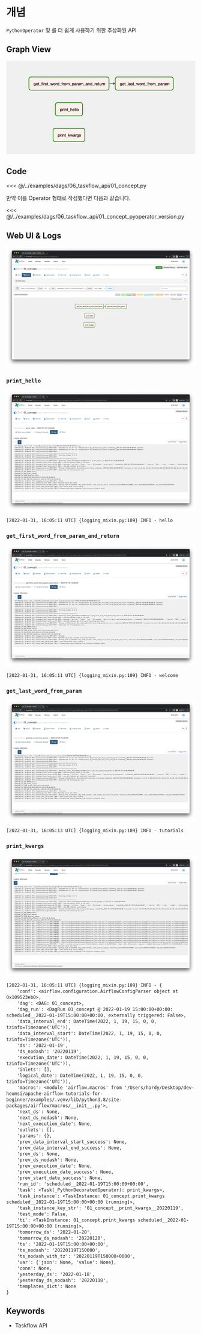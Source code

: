 # 개념

`PythonOperator` 및 를 더 쉽게 사용하기 위한 추상화된 API

## Graph View

![img.png](./img.png)

## Code

<<< @/../examples/dags/06_taskflow_api/01_concept.py

만약 이를 Operator 형태로 작성했다면 다음과 같습니다.

<<< @/../examples/dags/06_taskflow_api/01_concept_pyoperator_version.py

## Web UI & Logs

![img_1.png](./img_1.png)

### `print_hello`

![img_2.png](./img_2.png)

```
[2022-01-31, 16:05:11 UTC] {logging_mixin.py:109} INFO - hello
```

### `get_first_word_from_param_and_return`

![img_3.png](./img_3.png)

```
[2022-01-31, 16:05:11 UTC] {logging_mixin.py:109} INFO - welcome
```

### `get_last_word_from_param`

![img_4.png](./img_4.png)

```
[2022-01-31, 16:05:13 UTC] {logging_mixin.py:109} INFO - tutorials
```

### `print_kwargs`

![img_5.png](./img_5.png)

```
[2022-01-31, 16:05:11 UTC] {logging_mixin.py:109} INFO - {
    'conf': <airflow.configuration.AirflowConfigParser object at 0x109523eb0>,
    'dag': <DAG: 01_concept>,
    'dag_run': <DagRun 01_concept @ 2022-01-19 15:00:00+00:00: scheduled__2022-01-19T15:00:00+00:00, externally triggered: False>,
    'data_interval_end': DateTime(2022, 1, 19, 15, 0, 0, tzinfo=Timezone('UTC')),
    'data_interval_start': DateTime(2022, 1, 19, 15, 0, 0, tzinfo=Timezone('UTC')),
    'ds': '2022-01-19',
    'ds_nodash': '20220119',
    'execution_date': DateTime(2022, 1, 19, 15, 0, 0, tzinfo=Timezone('UTC')),
    'inlets': [],
    'logical_date': DateTime(2022, 1, 19, 15, 0, 0, tzinfo=Timezone('UTC')),
    'macros': <module 'airflow.macros' from '/Users/hardy/Desktop/dev-heumsi/apache-airflow-tutorials-for-beginner/examples/.venv/lib/python3.8/site-packages/airflow/macros/__init__.py'>,
    'next_ds': None,
    'next_ds_nodash': None,
    'next_execution_date': None,
    'outlets': [],
    'params': {},
    'prev_data_interval_start_success': None,
    'prev_data_interval_end_success': None,
    'prev_ds': None,
    'prev_ds_nodash': None,
    'prev_execution_date': None,
    'prev_execution_date_success': None,
    'prev_start_date_success': None,
    'run_id': 'scheduled__2022-01-19T15:00:00+00:00',
    'task': <Task(_PythonDecoratedOperator): print_kwargs>,
    'task_instance': <TaskInstance: 01_concept.print_kwargs scheduled__2022-01-19T15:00:00+00:00 [running]>,
    'task_instance_key_str': '01_concept__print_kwargs__20220119',
    'test_mode': False,
    'ti': <TaskInstance: 01_concept.print_kwargs scheduled__2022-01-19T15:00:00+00:00 [running]>,
    'tomorrow_ds': '2022-01-20',
    'tomorrow_ds_nodash': '20220120',
    'ts': '2022-01-19T15:00:00+00:00',
    'ts_nodash': '20220119T150000',
    'ts_nodash_with_tz': '20220119T150000+0000',
    'var': {'json': None, 'value': None},
    'conn': None,
    'yesterday_ds': '2022-01-18',
    'yesterday_ds_nodash': '20220118',
    'templates_dict': None
}
```

## Keywords

- Taskflow API
